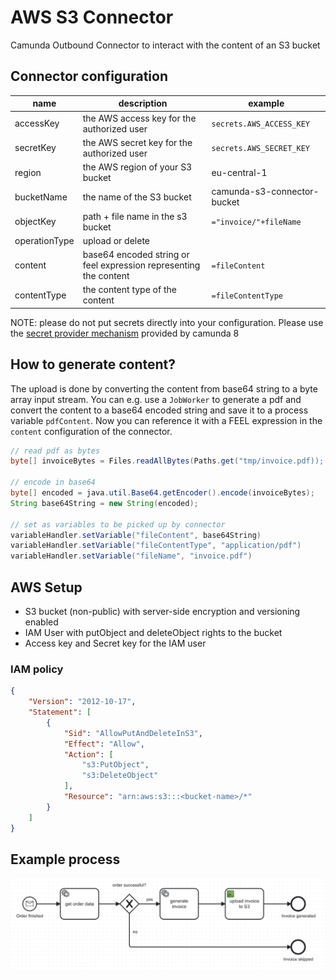 # AWS S3 Connector
Camunda Outbound Connector to interact with the content of an S3 bucket

## Connector configuration

|name         |description                                                      |example                    |
|-------------|-----------------------------------------------------------------|---------------------------|
|accessKey    |the AWS access key for the authorized user                       |`secrets.AWS_ACCESS_KEY`   |
|secretKey    |the AWS secret key for the authorized user                       |`secrets.AWS_SECRET_KEY`   |
|region       |the AWS region of your S3 bucket                                 |eu-central-1               |
|bucketName   |the name of the S3 bucket                                        |camunda-s3-connector-bucket|
|objectKey    |path + file name in the s3 bucket                                |`="invoice/"+fileName`     |
|operationType|upload or delete                                                 |                           |
|content      |base64 encoded string or feel expression representing the content|`=fileContent`             |
|contentType  |the content type of the content                                  |`=fileContentType`         |

NOTE: please do not put secrets directly into your configuration. Please use the [secret provider mechanism](https://docs.camunda.io/docs/components/connectors/use-connectors/#using-secrets) provided by camunda 8

## How to generate content?
The upload is done by converting the content from base64 string to a byte array input stream. You can e.g. use a `JobWorker` to generate a pdf and
convert the content to a base64 encoded string and save it to a process variable `pdfContent`. Now you can reference it with a FEEL expression in the `content` 
configuration of the connector.

```java
// read pdf as bytes
byte[] invoiceBytes = Files.readAllBytes(Paths.get("tmp/invoice.pdf)); 

// encode in base64
byte[] encoded = java.util.Base64.getEncoder().encode(invoiceBytes);
String base64String = new String(encoded);

// set as variables to be picked up by connector
variableHandler.setVariable("fileContent", base64String)
variableHandler.setVariable("fileContentType", "application/pdf")
variableHandler.setVariable("fileName", "invoice.pdf")
```
    
## AWS Setup
- S3 bucket (non-public) with server-side encryption and versioning enabled
- IAM User with putObject and deleteObject rights to the bucket
- Access key and Secret key for the IAM user

### IAM policy

```json
{
    "Version": "2012-10-17",
    "Statement": [
        {
            "Sid": "AllowPutAndDeleteInS3",
            "Effect": "Allow",
            "Action": [
                "s3:PutObject",
                "s3:DeleteObject"
            ],
            "Resource": "arn:aws:s3:::<bucket-name>/*"
        }
    ]
}
```

## Example process
![process.png](assets/process.png)
